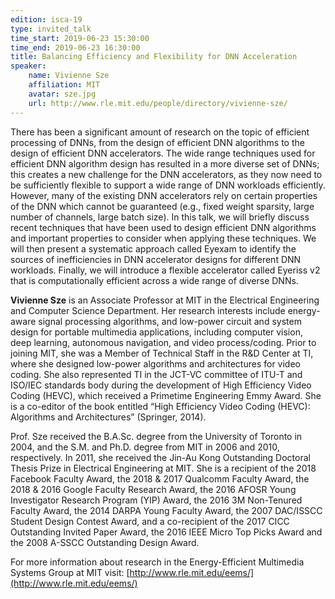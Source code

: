 ```yaml
---
edition: isca-19
type: invited_talk
time_start: 2019-06-23 15:30:00
time_end: 2019-06-23 16:30:00
title: Balancing Efficiency and Flexibility for DNN Acceleration
speaker:
    name: Vivienne Sze
    affiliation: MIT
    avatar: sze.jpg
    url: http://www.rle.mit.edu/people/directory/vivienne-sze/
---
```

There has been a significant amount of research on the topic of efficient processing of DNNs, from the design of efficient DNN algorithms to the design of efficient DNN accelerators. The wide range techniques used for efficient DNN algorithm design has resulted in a more diverse set of DNNs; this creates a new challenge for the DNN accelerators, as they now need to be sufficiently flexible to support a wide range of DNN workloads efficiently. However, many of the existing DNN accelerators rely on certain properties of the DNN which cannot be guaranteed (e.g., fixed weight sparsity, large number of channels, large batch size). In this talk, we will briefly discuss recent techniques that have been used to design efficient DNN algorithms and important properties to consider when applying these techniques. We will then present a systematic approach called Eyexam to identify the sources of inefficiencies in DNN accelerator designs for different DNN workloads. Finally, we will introduce a flexible accelerator called Eyeriss v2 that is computationally efficient across a wide range of diverse DNNs.

**Vivienne Sze** is an Associate Professor at MIT in the Electrical Engineering and Computer Science Department.  Her research interests include energy-aware signal processing algorithms, and low-power circuit and system design for portable multimedia applications, including computer vision, deep learning, autonomous navigation, and video process/coding. Prior to joining MIT, she was a Member of Technical Staff in the R&D Center at TI, where she designed low-power algorithms and architectures for video coding. She also represented TI in the JCT-VC committee of ITU-T and ISO/IEC standards body during the development of High Efficiency Video Coding (HEVC), which received a Primetime Engineering Emmy Award.  She is a co-editor of the book entitled “High Efficiency Video Coding (HEVC): Algorithms and Architectures” (Springer, 2014). 

Prof. Sze received the B.A.Sc. degree from the University of Toronto in 2004, and the S.M. and Ph.D. degree from MIT in 2006 and 2010, respectively. In 2011, she received the Jin-Au Kong Outstanding Doctoral Thesis Prize in Electrical Engineering at MIT.  She is a recipient of the 2018 Facebook Faculty Award, the 2018 & 2017 Qualcomm Faculty Award, the 2018 & 2016 Google Faculty Research Award, the 2016 AFOSR Young Investigator Research Program (YIP) Award, the 2016 3M Non-Tenured Faculty Award, the 2014 DARPA Young Faculty Award, the 2007 DAC/ISSCC Student Design Contest Award, and a co-recipient of the 2017 CICC Outstanding Invited Paper Award, the 2016 IEEE Micro Top Picks Award and the 2008 A-SSCC Outstanding Design Award. 

For more information about research in the Energy-Efficient Multimedia Systems Group at MIT visit: [http://www.rle.mit.edu/eems/](http://www.rle.mit.edu/eems/) 
